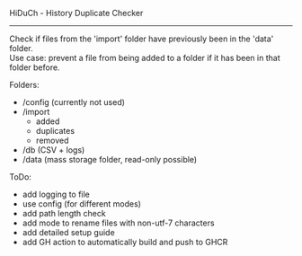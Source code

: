 HiDuCh - History Duplicate Checker

---

Check if files from the 'import' folder have previously been in the 'data' folder.  
Use case: prevent a file from being added to a folder if it has been in that folder before.

Folders:
  - /config (currently not used)
  - /import
    - added
    - duplicates
    - removed
  - /db (CSV + logs)
  - /data (mass storage folder, read-only possible)

ToDo:
  - add logging to file
  - use config (for different modes)
  - add path length check
  - add mode to rename files with non-utf-7 characters
  - add detailed setup guide
  - add GH action to automatically build and push to GHCR
